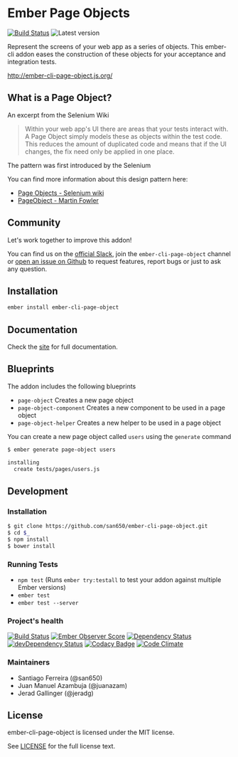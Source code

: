 # Ember Page Objects

[![Build Status](https://travis-ci.org/san650/ember-cli-page-object.svg?branch=master)](https://travis-ci.org/san650/ember-cli-page-object)
![Latest version](https://img.shields.io/npm/v/ember-cli-page-object.svg)

Represent the screens of your web app as a series of objects. This ember-cli
addon eases the construction of these objects for your acceptance and
integration tests.

http://ember-cli-page-object.js.org/

## What is a Page Object?

An excerpt from the Selenium Wiki
> Within your web app's UI there are areas that your tests interact with. A Page
> Object simply models these as objects within the test code. This reduces the
> amount of duplicated code and means that if the UI changes, the fix need only
> be applied in one place.

The pattern was first introduced by the Selenium

You can find more information about this design pattern here:
* [Page Objects - Selenium wiki](https://code.google.com/p/selenium/wiki/PageObjects)
* [PageObject - Martin Fowler](http://martinfowler.com/bliki/PageObject.html)

## Community

Let's work together to improve this addon!

You can find us on the [official Slack](https://ember-community-slackin.herokuapp.com/), join the `ember-cli-page-object` channel or [open an issue on Github](https://github.com/san650/ember-cli-page-object/issues) to request features, report bugs or just to ask any question.

## Installation

```sh
ember install ember-cli-page-object
```

## Documentation

Check the [site](http://ember-cli-page-object.js.org/) for full documentation.

## Blueprints

The addon includes the following blueprints

* `page-object` Creates a new page object
* `page-object-component` Creates a new component to be used in a page object
* `page-object-helper` Creates a new helper to be used in a page object

You can create a new page object called `users` using the `generate` command

```sh
$ ember generate page-object users

installing
  create tests/pages/users.js
```

## Development

### Installation

```sh
$ git clone https://github.com/san650/ember-cli-page-object.git
$ cd $_
$ npm install
$ bower install
```

### Running Tests

* `npm test` (Runs `ember try:testall` to test your addon against multiple Ember versions)
* `ember test`
* `ember test --server`

### Project's health

[![Build Status](https://travis-ci.org/san650/ember-cli-page-object.svg?branch=master)](https://travis-ci.org/san650/ember-cli-page-object)
[![Ember Observer Score](http://emberobserver.com/badges/ember-cli-page-object.svg)](http://emberobserver.com/addons/ember-cli-page-object)
[![Dependency Status](https://david-dm.org/san650/ember-cli-page-object.svg)](https://david-dm.org/san650/ember-cli-page-object)
[![devDependency Status](https://david-dm.org/san650/ember-cli-page-object/dev-status.svg)](https://david-dm.org/san650/ember-cli-page-object#info=devDependencies)
[![Codacy Badge](https://api.codacy.com/project/badge/35545e8e8ade48dfa999a3f5e1aa4b3b)](https://www.codacy.com/app/san650/ember-cli-page-object)
[![Code Climate](https://codeclimate.com/github/san650/ember-cli-page-object/badges/gpa.svg)](https://codeclimate.com/github/san650/ember-cli-page-object)

### Maintainers

- Santiago Ferreira (@san650)
- Juan Manuel Azambuja (@juanazam)
- Jerad Gallinger (@jeradg)

## License

ember-cli-page-object is licensed under the MIT license.

See [LICENSE](./LICENSE) for the full license text.

